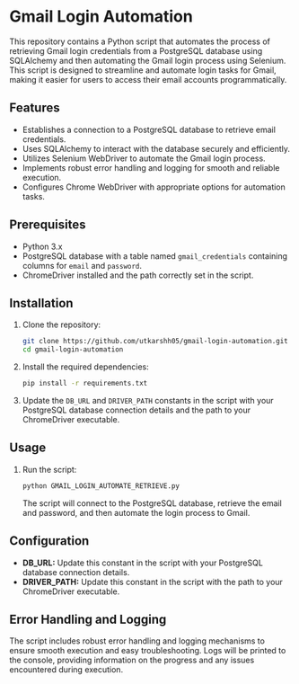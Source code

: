 # Gmail Login Automation

This repository contains a Python script that automates the process of retrieving Gmail login credentials from a PostgreSQL database using SQLAlchemy and then automating the Gmail login process using Selenium. This script is designed to streamline and automate login tasks for Gmail, making it easier for users to access their email accounts programmatically.

## Features

- Establishes a connection to a PostgreSQL database to retrieve email credentials.
- Uses SQLAlchemy to interact with the database securely and efficiently.
- Utilizes Selenium WebDriver to automate the Gmail login process.
- Implements robust error handling and logging for smooth and reliable execution.
- Configures Chrome WebDriver with appropriate options for automation tasks.

## Prerequisites

- Python 3.x
- PostgreSQL database with a table named `gmail_credentials` containing columns for `email` and `password`.
- ChromeDriver installed and the path correctly set in the script.

## Installation

1. Clone the repository:

    ```sh
    git clone https://github.com/utkarshh05/gmail-login-automation.git
    cd gmail-login-automation
    ```

2. Install the required dependencies:

    ```sh
    pip install -r requirements.txt
    ```

3. Update the `DB_URL` and `DRIVER_PATH` constants in the script with your PostgreSQL database connection details and the path to your ChromeDriver executable.

## Usage

1. Run the script:

    ```sh
    python GMAIL_LOGIN_AUTOMATE_RETRIEVE.py
    ```

    The script will connect to the PostgreSQL database, retrieve the email and password, and then automate the login process to Gmail.

## Configuration

- **DB_URL:** Update this constant in the script with your PostgreSQL database connection details.
- **DRIVER_PATH:** Update this constant in the script with the path to your ChromeDriver executable.

## Error Handling and Logging

The script includes robust error handling and logging mechanisms to ensure smooth execution and easy troubleshooting. Logs will be printed to the console, providing information on the progress and any issues encountered during execution.


